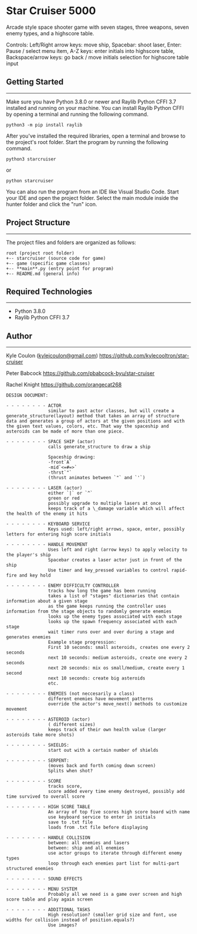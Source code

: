 # Star Cruiser 5000
Arcade style space shooter game with seven stages, three weapons, seven enemy types, and a highscore table.

Controls:
Left/Right arrow keys: move ship,
Spacebar: shoot laser,
Enter: Pause / select menu item,
A-Z keys: enter initials into highscore table,
Backspace/arrow keys: go back / move initials selection for highscore table input

## Getting Started

---

Make sure you have Python 3.8.0 or newer and Raylib Python CFFI 3.7 installed and running on your machine. You can install Raylib Python CFFI by opening a terminal and running the following command.

```
python3 -m pip install raylib
```

After you've installed the required libraries, open a terminal and browse to the project's root folder. Start the program by running the following command.

```
python3 starcruiser
```
or
```
python starcruiser
```

You can also run the program from an IDE like Visual Studio Code. Start your IDE and open the
project folder. Select the main module inside the hunter folder and click the "run" icon.

## Project Structure
---
The project files and folders are organized as follows:
```
root (project root folder)
+-- starcruiser (source code for game)
+-- game (specific game classes)
+-- **main**.py (entry point for program)
+-- README.md (general info)

```

## Required Technologies
---
* Python 3.8.0
* Raylib Python CFFI 3.7

## Author
---
Kyle Coulon (kylejcoulon@gmail.com) https://github.com/kylecooltron/star-cruiser

Peter Babcock https://github.com/pbabcock-byu/star-cruiser

Rachel Knight https://github.com/orangecat268

```
DESIGN DOCUMENT:

- - - - - - - - ACTOR
                similar to past actor classes, but will create a generate_structure(layout) method that takes an array of structure data and generates a group of actors at the given positions and with the given text values, colors, etc. That way the spaceship and asteroids can be made of more than one piece.

- - - - - - - - SPACE SHIP (actor)
                calls generate_structure to draw a ship

                Spaceship drawing:
                -front`A`
                -mid`<=#=>`
                -thrst`"`
                (thrust animates between `"` and `'`)

- - - - - - - - LASER (actor)
                either `|` or `^`
                green or red
                possibly upgrade to multiple lasers at once
                keeps track of a \_damage variable which will affect the health of the enemy it hits

- - - - - - - - KEYBOARD SERVICE
                Keys used: left/right arrows, space, enter, possibly letters for entering high score initials

- - - - - - - - HANDLE MOVEMENT
                Uses left and right (arrow keys) to apply velocity to the player's ship
                Spacebar creates a laser actor just in front of the ship
                Use timer and key_pressed variables to control rapid-fire and key hold

- - - - - - - - ENEMY DIFFICULTY CONTROLLER
                tracks how long the game has been running
                takes a list of "stages" dictionaries that contain information about a given stage
                as the game keeps running the controller uses information from the stage objects to randomly generate enemies
                looks up the enemy types associated with each stage
                looks up the spawn frequency associated with each stage
                wait timer runs over and over during a stage and generates enemies
                Example stage progression:
                First 10 seconds: small asteroids, creates one every 2 seconds
                next 10 seconds: medium asteroids, create one every 2 seconds
                next 20 seconds: mix os small/medium, create every 1 second
                next 10 seconds: create big asteroids
                etc.

- - - - - - - - ENEMIES (not neccesarily a class)
                different enemies have movement patterns
                override the actor's move_next() methods to customize movement

- - - - - - - - ASTEROID (actor)
                ( different sizes)
                keeps track of their own health value (larger asteroids take more shots)

- - - - - - - - SHIELDS:
                start out with a certain number of shields

- - - - - - - - SERPENT:
                (moves back and forth coming down screen)
                Splits when shot?

- - - - - - - - SCORE
                tracks score,
                score added every time enemy destroyed, possibly add time survived to overall score

- - - - - - - - HIGH SCORE TABLE
                An array of top five scores high score board with name
                use keyboard service to enter in initials
                save to .txt file
                loads from .txt file before displaying

- - - - - - - - HANDLE COLLISION
                between: all enemies and lasers
                between: ship and all enemies
                use actor groups to iterate through different enemy types
                loop through each enemies part list for multi-part structured enemies

- - - - - - - - SOUND EFFECTS

- - - - - - - - MENU SYSTEM
                Probably all we need is a game over screen and high score table and play again screen

- - - - - - - - ADDITIONAL TASKS
                High resolution? (smaller grid size and font, use widths for collision instead of position.equals?)
                Use images?

```
